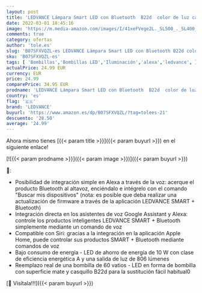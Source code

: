 ```yaml
---
layout: post
title: 'LEDVANCE Lámpara Smart LED con Bluetooth  B22d  color de luz cambiante  2700-6500K   colores RGB cambiables  controlable con Alexa  Google y Apple Voice Control  SMART+ BT CLA60 MULTICOLOUR'
date: 2022-03-01 18:45:16
image: 'https://m.media-amazon.com/images/I/41xeFVege2L._SL500_._SL400_.jpg'
comments: true
category: ofertas
author: 'tole.es'
slug: 'B07SFXVQZL-es LEDVANCE Lámpara Smart LED con Bluetooth B22d color de luz...'
sku: 'B07SFXVQZL-es'
tags: [ 'Bombillas','Bombillas LED','Iluminación','alexa','ledvance', ]
actualPrice: 24.99 EUR
currency: EUR
price: 24.99
comparePrice: 34.95 EUR
prodname: 'LEDVANCE Lámpara Smart LED con Bluetooth  B22d  color de luz cambiante  2700-6500K   colores RGB cambiables  controlable con Alexa  Google y Apple Voice Control  SMART+ BT CLA60 MULTICOLOUR'
country: 'es'
flag: '🇪🇸'
brand: 'LEDVANCE'
buyurl: 'https://www.amazon.es/dp/B07SFXVQZL/?tag=tolees-21'
descuento: '28.50'
average: '24.99'
---
```


Ahora mismo tienes [{{< param title >}}]({{< param buyurl >}}) en el siguiente enlace!

[![{{< param prodname >}}]({{< param image >}})]({{< param buyurl >}})

🔎:

- Posibilidad de integración simple en Alexa a través de la voz: acerque el producto Bluetooth al altavoz, enciéndalo e intégrelo con el comando "Buscar mis dispositivos" (nota: es posible que deba realizar una actualización de firmware a través de la aplicación LEDVANCE SMART + Bluetooth)
- Integración directa en los asistentes de voz Google Assistant y Alexa: controle los productos inteligentes LEDVANCE SMART + Bluetooth simplemente mediante un comando de voz
- Compatible con Siri: gracias a la integración en la aplicación Apple Home, puede controlar sus productos SMART + Bluetooth mediante comandos de voz
- Bajo consumo de energía - LED de ahorro de energía de 10 W con clase de eficiencia energética A y una salida de luz de 806 lúmenes
- Reemplazo real de una bombilla de 60 vatios - LED en forma de bombilla con superficie mate y casquillo B22d para la sustitución fácil habitual0

[🛒 Visítala!!!]({{< param buyurl >}})
